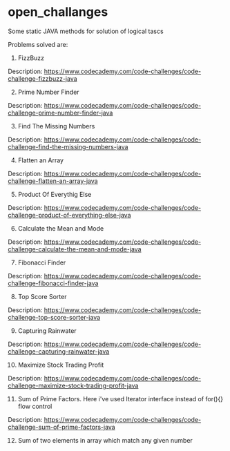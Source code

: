 # open_challanges
Some static JAVA methods for solution of logical tascs

Problems solved are:
1. FizzBuzz
  
  Description: https://www.codecademy.com/code-challenges/code-challenge-fizzbuzz-java

2. Prime Number Finder
  
  Description: https://www.codecademy.com/code-challenges/code-challenge-prime-number-finder-java

3. Find The Missing Numbers 
  
  Description: https://www.codecademy.com/code-challenges/code-challenge-find-the-missing-numbers-java

4. Flatten an Array
  
  Description: https://www.codecademy.com/code-challenges/code-challenge-flatten-an-array-java

5. Product Of Everythig Else
  
  Description: https://www.codecademy.com/code-challenges/code-challenge-product-of-everything-else-java
  
6. Calculate the Mean and Mode
  
  Description: https://www.codecademy.com/code-challenges/code-challenge-calculate-the-mean-and-mode-java
  
7. Fibonacci Finder
  
  Description: https://www.codecademy.com/code-challenges/code-challenge-fibonacci-finder-java

8. Top Score Sorter
  
  Description: https://www.codecademy.com/code-challenges/code-challenge-top-score-sorter-java
  
9. Capturing Rainwater

  Description: https://www.codecademy.com/code-challenges/code-challenge-capturing-rainwater-java

10. Maximize Stock Trading Profit 
  
  Description: https://www.codecademy.com/code-challenges/code-challenge-maximize-stock-trading-profit-java

11. Sum of Prime Factors. Here i've used Iterator interface instead of for(){} flow control
  
  Description: https://www.codecademy.com/code-challenges/code-challenge-sum-of-prime-factors-java

12. Sum of two elements in array which match any given number

